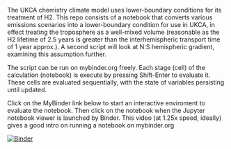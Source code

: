 The UKCA chemistry climate model uses lower-boundary conditions for its treatment of H2.  This repo consists of a notebook that converts various emissions scenarios into a lower-boundary condition for use in UKCA, in effect treating the troposphere as a well-mixed volume (reasonable as the H2 lifetime of 2.5 years is greater than the interhemispheric transport time of 1 year approx.).  A second script will look at N:S hemispheric gradient, examining this assumption further.

The script can be run on mybinder.org freely.  Each stage (cell) of the calculation (notebook) is execute by pressing Shift-Enter to evaluate it.  These cells are evaluated sequentially, with the state of variables persisting until updated.

Click on the MyBinder link below to start an interactive enviroment to evaluate the notebook.  Then click on the notebook when the Jupyter notebook viewer is launched by Binder.  This video (at 1.25x speed, ideally) gives a good intro on running a notebook on mybinder.org

[![Binder](https://mybinder.org/badge_logo.svg)](https://mybinder.org/v2/gh/paultgriffiths/H2_economy_box_model_scenarios/master)
